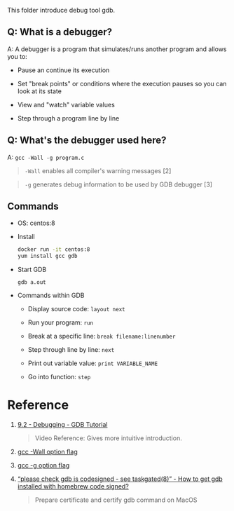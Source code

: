 This folder introduce debug tool gdb.


## Q: What is a debugger?

A: A debugger is a program that simulates/runs another program and allows you to:

  - Pause an continue its execution

  - Set "break points" or conditions where the execution pauses so you can look at its state

  - View and "watch" variable values

  - Step through a program line by line 



## Q: What's the debugger used here?

A: `gcc -Wall -g program.c`

  > `-Wall` enables all compiler's warning messages [2]

  >  `-g` generates debug information to be used by GDB debugger [3]

## Commands

- OS: centos:8

- Install 

  ``` bash
  docker run -it centos:8
  yum install gcc gdb
  ```

- Start GDB

  `gdb a.out`

- Commands within GDB

  - Display source code: `layout next`

  - Run your program: `run`

  - Break at a specific line: `break filename:linenumber`

  - Step through line by line: `next`

  - Print out variable value: `print VARIABLE_NAME`

  - Go into function: `step`


# Reference

1. [9.2 - Debugging - GDB Tutorial](https://www.youtube.com/watch?v=bWH-nL7v5F4)

    > Video Reference: Gives more intuitive introduction.

2. [gcc -Wall option flag](https://www.rapidtables.com/code/linux/gcc/gcc-wall.html)


3. [gcc -g option flag](https://www.rapidtables.com/code/linux/gcc/gcc-g.html)


4. [“please check gdb is codesigned - see taskgated(8)” - How to get gdb installed with homebrew code signed?](https://stackoverflow.com/questions/18423124/please-check-gdb-is-codesigned-see-taskgated8-how-to-get-gdb-installed-w#answer-32727069)

    >  Prepare certificate and certify gdb command on MacOS
